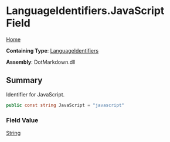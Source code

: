 # LanguageIdentifiers\.JavaScript Field

[Home](../../../README.md)

**Containing Type**: [LanguageIdentifiers](../README.md)

**Assembly**: DotMarkdown\.dll

## Summary

Identifier for JavaScript\.

```csharp
public const string JavaScript = "javascript"
```

### Field Value

[String](https://docs.microsoft.com/en-us/dotnet/api/system.string)

